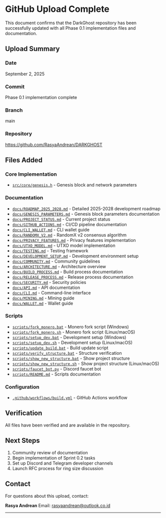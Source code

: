 # GitHub Upload Complete

This document confirms that the DarkGhost repository has been successfully updated with all Phase 0.1 implementation files and documentation.

## Upload Summary

### Date

September 2, 2025

### Commit

Phase 0.1 implementation complete

### Branch

main

### Repository

https://github.com/RasyaAndrean/DARKGHOST

## Files Added

### Core Implementation

- [`src/core/genesis.h`](../src/core/genesis.h) - Genesis block and network parameters

### Documentation

- [`docs/ROADMAP_2025_2028.md`](ROADMAP_2025_2028.md) - Detailed 2025-2028 development roadmap
- [`docs/GENESIS_PARAMETERS.md`](GENESIS_PARAMETERS.md) - Genesis block parameters documentation
- [`docs/PROJECT_STATUS.md`](PROJECT_STATUS.md) - Current project status
- [`docs/GITHUB_ACTIONS.md`](GITHUB_ACTIONS.md) - CI/CD pipeline documentation
- [`docs/CLI_WALLET.md`](CLI_WALLET.md) - CLI wallet guide
- [`docs/RANDOMX_V2.md`](RANDOMX_V2.md) - RandomX v2 consensus algorithm
- [`docs/PRIVACY_FEATURES.md`](PRIVACY_FEATURES.md) - Privacy features implementation
- [`docs/UTXO_MODEL.md`](UTXO_MODEL.md) - UTXO model implementation
- [`docs/TESTING.md`](TESTING.md) - Testing framework
- [`docs/DEVELOPMENT_SETUP.md`](DEVELOPMENT_SETUP.md) - Development environment setup
- [`docs/COMMUNITY.md`](COMMUNITY.md) - Community guidelines
- [`docs/ARCHITECTURE.md`](ARCHITECTURE.md) - Architecture overview
- [`docs/BUILD_PROCESS.md`](BUILD_PROCESS.md) - Build process documentation
- [`docs/RELEASE_PROCESS.md`](RELEASE_PROCESS.md) - Release process documentation
- [`docs/SECURITY.md`](SECURITY.md) - Security policies
- [`docs/API.md`](API.md) - API documentation
- [`docs/CLI.md`](CLI.md) - Command-line interface
- [`docs/MINING.md`](MINING.md) - Mining guide
- [`docs/WALLET.md`](WALLET.md) - Wallet guide

### Scripts

- [`scripts/fork_monero.bat`](../scripts/fork_monero.bat) - Monero fork script (Windows)
- [`scripts/fork_monero.sh`](../scripts/fork_monero.sh) - Monero fork script (Linux/macOS)
- [`scripts/setup_dev.bat`](../scripts/setup_dev.bat) - Development setup (Windows)
- [`scripts/setup_dev.sh`](../scripts/setup_dev.sh) - Development setup (Linux/macOS)
- [`scripts/update_build.bat`](../scripts/update_build.bat) - Build update script
- [`scripts/verify_structure.bat`](../scripts/verify_structure.bat) - Structure verification
- [`scripts/show_new_structure.bat`](../scripts/show_new_structure.bat) - Show project structure
- [`scripts/show_new_structure.sh`](../scripts/show_new_structure.sh) - Show project structure (Linux/macOS)
- [`scripts/faucet_bot.py`](../scripts/faucet_bot.py) - Discord faucet bot
- [`scripts/README.md`](../scripts/README.md) - Scripts documentation

### Configuration

- [`.github/workflows/build.yml`](../.github/workflows/build.yml) - GitHub Actions workflow

## Verification

All files have been verified and are available in the repository.

## Next Steps

1. Community review of documentation
2. Begin implementation of Sprint 0.2 tasks
3. Set up Discord and Telegram developer channels
4. Launch RFC process for ring size discussion

## Contact

For questions about this upload, contact:

**Rasya Andrean**
Email: rasyaandrean@outlook.co.id

---
